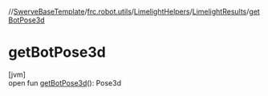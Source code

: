 //[SwerveBaseTemplate](../../../../index.md)/[frc.robot.utils](../../index.md)/[LimelightHelpers](../index.md)/[LimelightResults](index.md)/[getBotPose3d](get-bot-pose3d.md)

# getBotPose3d

[jvm]\
open fun [getBotPose3d](get-bot-pose3d.md)(): Pose3d

